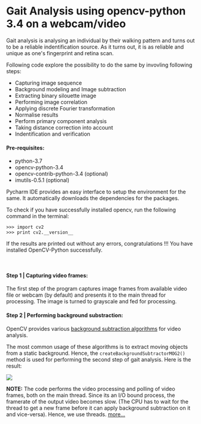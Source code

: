 # Gait Analysis using opencv-python 3.4 on a webcam/video

Gait analysis is analysing an individual by their walking pattern and turns out to be a reliable indentification source.
As it turns out, it is as reliable and unique as one's fingerprint and retina scan.

Following code explore the possibility to do the same by invovling following steps:
- Capturing image sequence
- Background modeling and Image subtraction
- Extracting binary silouette image
- Performing image correlation
- Applying discrete Fourier transformation
- Normalise results
- Perform primary component analysis
- Taking distance correction into account
- Indentification and verification

#### Pre-requisites:
- python-3.7
- opencv-python-3.4
- opencv-contrib-python-3.4 (optional)
- imutils-0.5.1 (optional)

Pycharm IDE provides an easy interface to setup the environment for the same.
It automatically downloads the dependencies for the packages.

To check if you have successfully installed opencv, run the following command in the terminal:
```
>>> import cv2
>>> print cv2.__version__
```
If the results are printed out without any errors, congratulations !!! You have installed OpenCV-Python successfully.

<br>

#### Step 1 | Capturing video frames:
The first step of the program captures image frames from available video file or webcam (by default) and presents it to the main thread for processing.
The image is turned to grayscale and fed for processing.

#### Step 2 | Performing background substraction:
OpenCV provides various [background subtraction algorithms](https://opencv-python-tutroals.readthedocs.io/en/latest/py_tutorials/py_video/py_bg_subtraction/py_bg_subtraction.html#background-subtraction) for video analysis. 

The most common usage of these algorithms is to extract moving objects from a static background.
Hence, the `createBackgroundSubtractorMOG2()` method is used for performing the second step of gait analysis.
Here is the result:

![](https://github.com/sarweshshah/gait_analysis/blob/master/results/background%20subtraction.gif)

**NOTE:** The code performs the video processing and polling of video frames, both on the main thread. Since its an I/O bound process, the framerate of the output video becomes slow. (The CPU has to wait for the thread to get a new frame before it can apply background subtraction on it and vice-versa). Hence, we use threads.
[more...](https://www.pyimagesearch.com/2015/12/21/increasing-webcam-fps-with-python-and-opencv/)
